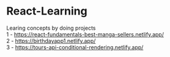 # React-Learning
Learing concepts by doing projects
<br>
1 - https://react-fundamentals-best-manga-sellers.netlify.app/
<br>
2 - https://birthdayapp1.netlify.app/
<br>
3 - https://tours-api-conditional-rendering.netlify.app/
